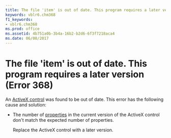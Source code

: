 ```yaml
---
title: The file 'item' is out of date. This program requires a later version (Error 368)
keywords: vblr6.chm368
f1_keywords:
- vblr6.chm368
ms.prod: office
ms.assetid: 4b751a0b-3b4a-16b2-b2d6-6f3f7218aca4
ms.date: 06/08/2017
---
```



# The file 'item' is out of date. This program requires a later version (Error 368)

An [ActiveX control](../../Glossary/vbe-glossary.md) was found to be out of date. This error has the following cause and solution:



- The number of [properties](../../Glossary/vbe-glossary.md) in the current version of the ActiveX control don't match the expected number of properties.
    
    Replace the ActiveX control with a later version.
    


